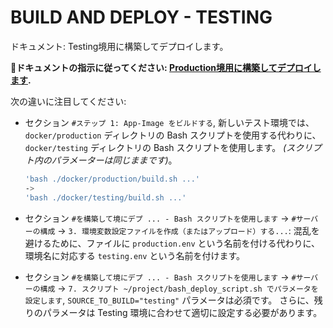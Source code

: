 # BUILD AND DEPLOY - TESTING

ドキュメント: Testing境用に構築してデプロイします。

**📝ドキュメントの指示に従ってください: [Production境用に構築してデプロイします](./PRODUCTION.md).**

次の違いに注目してください:

- セクション `#ステップ 1: App-Image をビルドする`, 
  新しいテスト環境では、`docker/production` ディレクトリの Bash スクリプトを使用する代わりに、`docker/testing` ディレクトリの Bash スクリプトを使用します。
  _(スクリプト内のパラメーターは同じままです)_。
   ```bash
   'bash ./docker/production/build.sh ...'
   ->
   'bash ./docker/testing/build.sh ...'
   ```

- セクション `#を構築して境にデプ ... - Bash スクリプトを使用します` -> `#サーバーの構成` -> `3. 環境変数設定ファイルを作成（またはアップロード）する...`: 
  混乱を避けるために、ファイルに `production.env` という名前を付ける代わりに、環境名に対応する `testing.env` という名前を付けます。


- セクション `#を構築して境にデプ ... - Bash スクリプトを使用します` -> `#サーバーの構成` -> `7. スクリプト ~/project/bash_deploy_script.sh でパラメータを設定します`, 
  `SOURCE_TO_BUILD="testing"` パラメータは必須です。
  さらに、残りのパラメータは Testing 環境に合わせて適切に設定する必要があります。
